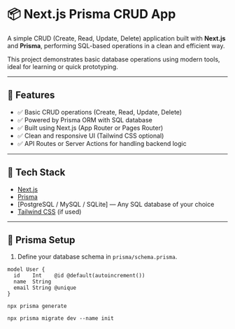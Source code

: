 # 📦 Next.js Prisma CRUD App

A simple CRUD (Create, Read, Update, Delete) application built with **Next.js** and **Prisma**, performing SQL-based operations in a clean and efficient way.

This project demonstrates basic database operations using modern tools, ideal for learning or quick prototyping.

---

## 🚀 Features

- ✅ Basic CRUD operations (Create, Read, Update, Delete)
- ✅ Powered by Prisma ORM with SQL database
- ✅ Built using Next.js (App Router or Pages Router)
- ✅ Clean and responsive UI (Tailwind CSS optional)
- ✅ API Routes or Server Actions for handling backend logic

---

## 🧱 Tech Stack

- [Next.js](https://nextjs.org/)
- [Prisma](https://www.prisma.io/)
- [PostgreSQL / MySQL / SQLite] — Any SQL database of your choice
- [Tailwind CSS](https://tailwindcss.com/) (if used)

---

## 🔧 Prisma Setup

1. Define your database schema in `prisma/schema.prisma`.

```prisma
model User {
  id    Int    @id @default(autoincrement())
  name  String
  email String @unique
}

npx prisma generate

npx prisma migrate dev --name init


